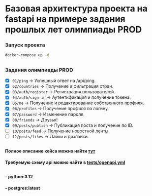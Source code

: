 # Базовая архитектура проекта на fastapi на примере задания прошлых лет олимпиады PROD

### Запуск проекта

```bash
docker-compose up -d
```

##
### Задания олимпиады PROD
- [x] `01/ping` -> Успешный ответ на /api/ping.
- [x] `02/countries` -> Получение и фильтрация стран.
- [x] `03/auth/register` -> Регистрация пользователей.
- [x] `04/auth/sign-in` -> Аутентификация и получение токена.
- [x] `05/me` -> Получение и редактирование собственного профиля.
- [x] `06/profiles` -> Получение профиля по логину.
- [x] `07/password` -> Изменение пароля.
- [x] `08/friends` -> Друзья!
- [x] `09/posts/publish` -> Публикация поста и получение по ID.
- [ ] `10/posts/feed` -> Получение новостной ленты.
- [ ] `11/posts/likes` -> Лайки и дизлайки.

##
#### Полное описание кейса можно найти [тут](https://github.com/Central-University-IT/test-python/blob/main/README.md)
#### Требуемую cхему api можно найти в [tests/openapi.yml](./tests/openapi.yml)

## 
#### - python:3.12
#### - postgres:latest